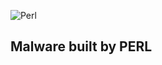 ![Perl](https://img.shields.io/badge/perl-%2339457E.svg?style=for-the-badge&logo=perl&logoColor=white)
## Malware built by PERL
